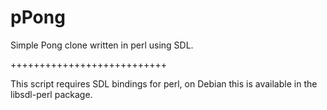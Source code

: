 pPong
=====

Simple Pong clone written in perl using SDL.

+++++++++++++++++++++++++++


This script requires SDL bindings for perl, on Debian this is available in the libsdl-perl package.
